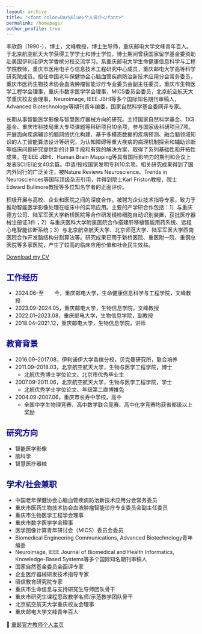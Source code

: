 ```yaml
---
layout: archive
title: "<font color=DarkBlue>个人简介</font>"
permalink: /homepage/
author_profile: true
---
```


李欣蔚（1990-），博士，文峰教授，博士生导师，重庆邮电大学文峰青年百人。于北京航空航天大学获得工学学士和博士学位，博士期间曾获国家留学基金委资助赴美国伊利诺伊大学香槟分校交流学习。系重庆邮电大学生命健康信息科学与工程学院教师，重庆市医用电子与信息技术工程研究中心成员，重庆邮电大学高等科学研究院成员。担任中国老年保健协会心脑血管疾病防治新技术应用分会常务委员，重庆市医药生物技术协会血液肿瘤智能诊疗专业委员会副主任委员，重庆市生物医学工程学会理事，重庆市数字医学学会理事，MICS委员会委员，北京航空航天大学重庆校友会理事，Neuroimage, IEEE JBHI等多个国际知名期刊审稿人，Advanced Biotechnology等期刊青年编委，国家自然科学基金委网评专家。

长期从事智能医学影像与智慧医疗器械方向的研究。主持国家自然科学基金、1X3基金、重庆市科技局重大专项课题等科研项目10余项，参与国家级科研项目7项。开展面向疾病辅诊的脑网络优化构建、基于多模态数据的疾病预测、融合脑领域知识的人工智能算法设计等研究，为认知障碍等重大疾病的病理机制探索和辅助诊断等临床问题研究提供新的计算手段和有效的解决方案，取得了系列基础性和开拓性成果。在IEEE JBHI、Human Brain Mapping等具有国际影响力的期刊和会议上发表SCI/EI论文40余篇。申请/授权国家发明专利10余项。相关研究成果得到了国内外同行的广泛关注，被Nature Reviews Neuroscience、Trends in Neurosciences等国际顶级杂志引用，并得到院士Karl Friston教授、院士Edward Bullmore教授等多位知名学者的正面评价。

积极开展与高校、企业和医院之间的深度合作，被聘为企业技术指导专家，致力于推动智能医学影像处理在临床中的实际应用。主要的产学研合作包括：1）与重庆德方公司、陆军军医大学新桥医院等合作研发镜检细胞自动识别装置，获批医疗器械注册证3件；2）与重庆医科大学附属医院合作搭建肝移植智能用药系统、远程心电智能诊断系统；3）与北京航空航天大学、北京师范大学、陆军军医大学西南医院合作开发脑结构分割算法等。研究成果已用于新桥医院、重医附一院、重钢总医院等多家医院，产生了较高的临床应用价值和社会民生效益。

<font color=Red><a href="https://raw.githubusercontent.com/lixw777/lixw777.github.io/master/assets/pdf/cv_lixw.pdf" target="_blank">Download my CV</a></font>

## <font color=DarkBlue>工作经历</font>

- 2024.06-至&emsp;&emsp;今，重庆邮电大学，生命健康信息科学与工程学院，文峰教授
- 2023.09-2024.05，重庆邮电大学，生物信息学院，文峰教授
- 2022.01–2023.08，重庆邮电大学，生物信息学院，副教授
- 2018.04–2021.12，重庆邮电大学，生物信息学院，讲师

## <font color=DarkBlue>教育背景</font>

- 2016.09–2017.08，伊利诺伊大学香槟分校，贝克曼研究所，联合培养
- 2011.09–2018.03，北京航空航天大学，生物与医学工程学院，博士
  - 北航优秀博士学位论文、北京市优秀毕业生
- 2007.09-2011.06，北京航空航天大学，生物与医学工程学院，学士
  - 北航优秀学士学位论文、年级第二直博推免
- 2004.09-2007.06，重庆市长寿中学校，高中
  - 全国中学生物理竞赛、高中数学联合竞赛、高中化学竞赛均获省部级以上奖励

## <font color=DarkBlue>研究方向</font>

- 智能医学影像
- 脑科学
- 智慧医疗器械

## <font color=DarkBlue>学术/社会兼职</font>

- 中国老年保健协会心脑血管疾病防治新技术应用分会常务委员
- 重庆市医药生物技术协会血液肿瘤智能诊疗专业委员会副主任委员
- 重庆市生物医学工程学会理事
- 重庆市数字医学学会理事
- 医学图像计算青年研讨会（MICS）委员会委员
- Biomedical Engineering Communications, Advanced Biotechnology青年编委
- Neuroimage, IEEE Journal of Biomedical and Health Informatics, Knowledge-Based Systems等多个国际知名期刊审稿人
- 国家自然基金委员会函评专家
- 企业医疗器械研发技术指导专家
- 昭信教育研究院专家
- 重庆市生命信息与支持研究生导师团队骨干
- 重庆市研究生课程思政教学名师/示范教学团队骨干
- 北京航空航天大学重庆校友会理事
- 重庆邮电大学文峰青年百人



💼  <a href="https://faculty.cqupt.edu.cn/lixinwei/zh_CN/index.htm" target="_blank" >重邮官方教师个人主页</a> 